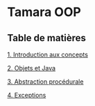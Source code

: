 # Tamara OOP
## Table de matières
[1. Introduction aux concepts](./src/chapitre_001/readme.md)

[2. Objets et Java](./src/chapitre_002/readme.md)

[3. Abstraction procédurale](./src/chapitre_003/readme.md)

[4. Exceptions](./src/chapitre_004/readme.md)